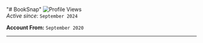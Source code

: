 "# BookSnap" 
![Profile Views](https://komarev.com/ghpvc/?username=aadesh0706&color=blue)  
*Active since*: `September 2024`

**Account From:** `September 2020`

---
